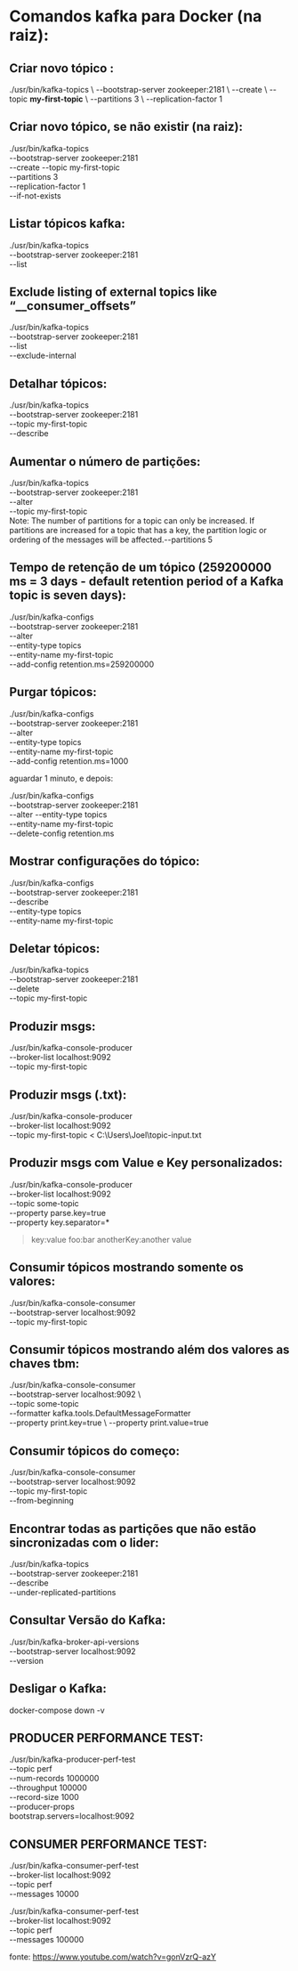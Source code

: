 # Comandos kafka para **Docker** (na raiz):

## Criar novo tópico :
./usr/bin/kafka-topics \\
--bootstrap-server zookeeper:2181 \\
--create \\
--topic __my-first-topic__ \\
--partitions 3 \\
--replication-factor 1

## Criar novo tópico, se não existir (na raiz):
./usr/bin/kafka-topics \
--bootstrap-server zookeeper:2181 \
--create --topic my-first-topic \
--partitions 3 \
--replication-factor 1 \
--if-not-exists

## Listar tópicos kafka:
./usr/bin/kafka-topics \
--bootstrap-server zookeeper:2181 \
--list

## Exclude listing of external topics like “__consumer_offsets”
./usr/bin/kafka-topics \
--bootstrap-server zookeeper:2181 \
--list \
--exclude-internal

## Detalhar tópicos:
./usr/bin/kafka-topics \
--bootstrap-server zookeeper:2181 \
--topic my-first-topic \
--describe

## Aumentar o número de partições:
./usr/bin/kafka-topics \
--bootstrap-server zookeeper:2181 \
--alter \
--topic my-first-topic \
Note:
The number of partitions for a topic can only be increased.
If partitions are increased for a topic that has a key, the partition logic or ordering of the messages will be affected.--partitions 5

## Tempo de retenção de um tópico (259200000 ms = 3 days - default retention period of a Kafka topic is seven days):
./usr/bin/kafka-configs \
--bootstrap-server zookeeper:2181 \
--alter \
--entity-type topics \
--entity-name my-first-topic \
--add-config retention.ms=259200000

## Purgar tópicos:
./usr/bin/kafka-configs \
--bootstrap-server zookeeper:2181 \
--alter \
--entity-type topics \
--entity-name my-first-topic \
--add-config retention.ms=1000

aguardar 1 minuto, e depois:

./usr/bin/kafka-configs \
--bootstrap-server zookeeper:2181 \
--alter --entity-type topics \
--entity-name my-first-topic \
--delete-config retention.ms

## Mostrar configurações do tópico:
./usr/bin/kafka-configs \
--bootstrap-server zookeeper:2181 \
--describe \
--entity-type topics \
--entity-name my-first-topic 

## Deletar tópicos:
./usr/bin/kafka-topics \
--bootstrap-server zookeeper:2181 \
--delete \
--topic my-first-topic

## Produzir msgs:
./usr/bin/kafka-console-producer \
--broker-list localhost:9092 \
--topic my-first-topic

## Produzir msgs (.txt):
./usr/bin/kafka-console-producer \
--broker-list localhost:9092 \
--topic my-first-topic < C:\\Users\\Joel\\topic-input.txt

## Produzir msgs com Value e Key personalizados:
./usr/bin/kafka-console-producer \
--broker-list localhost:9092 \
--topic some-topic \
--property parse.key=true \
--property key.separator=*
>key:value
>foo:bar
>anotherKey:another value

## Consumir tópicos mostrando somente os valores:
./usr/bin/kafka-console-consumer \
--bootstrap-server localhost:9092 \
--topic my-first-topic

## Consumir tópicos mostrando além dos valores as chaves tbm:
./usr/bin/kafka-console-consumer \
--bootstrap-server localhost:9092 \    
--topic some-topic \
--formatter kafka.tools.DefaultMessageFormatter \
--property print.key=true \ 
--property print.value=true


## Consumir tópicos do começo:
./usr/bin/kafka-console-consumer \
--bootstrap-server localhost:9092 \
--topic my-first-topic \
--from-beginning

## Encontrar todas as partições que não estão sincronizadas com o lider:
./usr/bin/kafka-topics \
--bootstrap-server zookeeper:2181 \
--describe \
--under-replicated-partitions

## Consultar Versão do Kafka:
./usr/bin/kafka-broker-api-versions \
--bootstrap-server localhost:9092 \
--version

## Desligar o Kafka:
docker-compose down -v

## PRODUCER PERFORMANCE TEST:
./usr/bin/kafka-producer-perf-test \
--topic perf \
--num-records 1000000 \
--throughput 100000 \
--record-size 1000 \
--producer-props \
bootstrap.servers=localhost:9092

## CONSUMER PERFORMANCE TEST:
./usr/bin/kafka-consumer-perf-test \
--broker-list localhost:9092 \
--topic perf \
--messages 10000

./usr/bin/kafka-consumer-perf-test \
--broker-list localhost:9092 \
--topic perf \
--messages 100000

fonte: https://www.youtube.com/watch?v=gonVzrQ-azY


